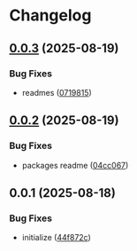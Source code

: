 # Changelog

## [0.0.3](https://github.com/TuwaIO/pulsar-core/compare/pulsar-react-v0.0.2...pulsar-react-v0.0.3) (2025-08-19)

### Bug Fixes

- readmes ([0719815](https://github.com/TuwaIO/pulsar-core/commit/07198153161fb7ab8490c2e80caac344eea77477))

## [0.0.2](https://github.com/TuwaIO/pulsar-core/compare/pulsar-react-v0.0.1...pulsar-react-v0.0.2) (2025-08-19)

### Bug Fixes

- packages readme ([04cc067](https://github.com/TuwaIO/pulsar-core/commit/04cc0678f80f210bbd245c5f9669c34dd5c2dc13))

## 0.0.1 (2025-08-18)

### Bug Fixes

- initialize ([44f872c](https://github.com/TuwaIO/pulsar-core/commit/44f872c8f9b5fcd7d79be45723669fe08a279bbb))
